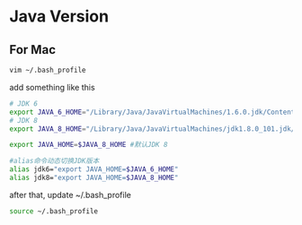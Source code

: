 # Java Version

## For Mac

```bash
vim ~/.bash_profile
```
add something like this
```bash
# JDK 6  
export JAVA_6_HOME="/Library/Java/JavaVirtualMachines/1.6.0.jdk/Contents/Home"
# JDK 8
export JAVA_8_HOME="/Library/Java/JavaVirtualMachines/jdk1.8.0_101.jdk/Contents/Home"

export JAVA_HOME=$JAVA_8_HOME #默认JDK 8

#alias命令动态切换JDK版本  
alias jdk6="export JAVA_HOME=$JAVA_6_HOME"    
alias jdk8="export JAVA_HOME=$JAVA_8_HOME"  
```
after that, update ~/.bash_profile

```bash
source ~/.bash_profile
```
